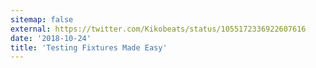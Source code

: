 ```yaml
---
sitemap: false
external: https://twitter.com/Kikobeats/status/1055172336922607616
date: '2018-10-24'
title: 'Testing Fixtures Made Easy'
---
```

